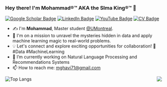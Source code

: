 ###   Hey there! I'm Mohammad®™ AKA the Slma King®™ 👋
[![Google Scholar Badge](https://img.shields.io/badge/Google-Scholar-blue)](https://scholar.google.ca/citations?user=e9WsL44AAAAJ&hl=en)
[![LinkedIn Badge](https://img.shields.io/badge/My-LinkedIn-blue)](https://www.linkedin.com/in/mohammad-ghavidel/)
[![YouTube Badge](https://img.shields.io/badge/My-YouTube-red)](https://www.youtube.com/channel/UCBKHRO27jHyJxXgVa2BsFwg)
[![CV Badge](https://img.shields.io/badge/My-CV-critical)](https://drive.google.com/file/d/1_4W7iUrk-MNw6ZnFNcx4Ts4eGayPmMhb/view?usp=sharing)


- ✍️  I'm **Mohammad**, Master student [@UMontreal](https://www.umontreal.ca/en/).
- 🔭 I'm on a mission to unravel the mysteries hidden in data and apply machine learning magic to real-world problems.
- 💡 Let's connect and explore exciting opportunities for collaboration! 🤝 #Data #MachineLearning
- 🌱 I’m currently working on Natural Language Processing and Recommendations Systems
- 📫 How to reach me: mghavi71@gmail.com 

<img align="right" src="https://github-readme-stats.vercel.app/api?username=Slmaking&hide=contribs,prs&theme=tokyonight&show_icons=true" />

![Top Langs](https://github-readme-stats-sigma-five.vercel.app/api/top-langs/?username=giswqs&langs_count=3&hide=javascript,go,html,css)

